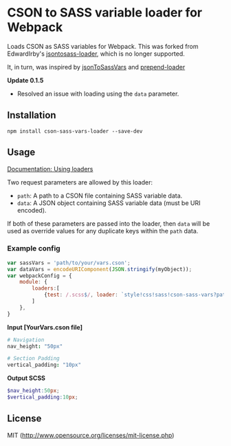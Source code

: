 
# CSON to SASS variable loader for Webpack

Loads CSON as SASS variables for Webpack. This was forked from EdwardIrby's [jsontosass-loader](https://github.com/EdwardIrby/jsontosass-loader), which is no longer supported.

It, in turn, was inspired by [jsonToSassVars](https://gist.github.com/Kasu/ea4f4861a81e626ea308) and [prepend-loader](https://gist.github.com/Kasu/29452051023ff5337bd7)

**Update 0.1.5**
- Resolved an issue with loading using the `data` parameter.

## Installation

`npm install cson-sass-vars-loader --save-dev`

## Usage

[Documentation: Using loaders](http://webpack.github.io/docs/using-loaders.html)

Two request parameters are allowed by this loader:


- `path`: A path to a CSON file containing SASS variable data.
- `data`: A JSON object containing SASS variable data (must be URI encoded).

If both of these parameters are passed into the loader, then `data` will be used as override values for any duplicate keys within the `path` data.

### Example config

``` javascript
var sassVars = 'path/to/your/vars.cson';
var dataVars = encodeURIComponent(JSON.stringify(myObject));
var webpackConfig = {
    module: {
        loaders:[
            {test: /.scss$/, loader: `style!css!sass!cson-sass-vars?path=${sassVars}&data=${dataVars}`}
        ]
    },
}

```

**Input [YourVars.cson file]**
``` cson
# Navigation
nav_height:	"50px"

# Section Padding
vertical_padding: "10px"

```

**Output SCSS**
``` scss
$nav_height:50px;
$vertical_padding:10px;
```


## License

MIT (http://www.opensource.org/licenses/mit-license.php)
